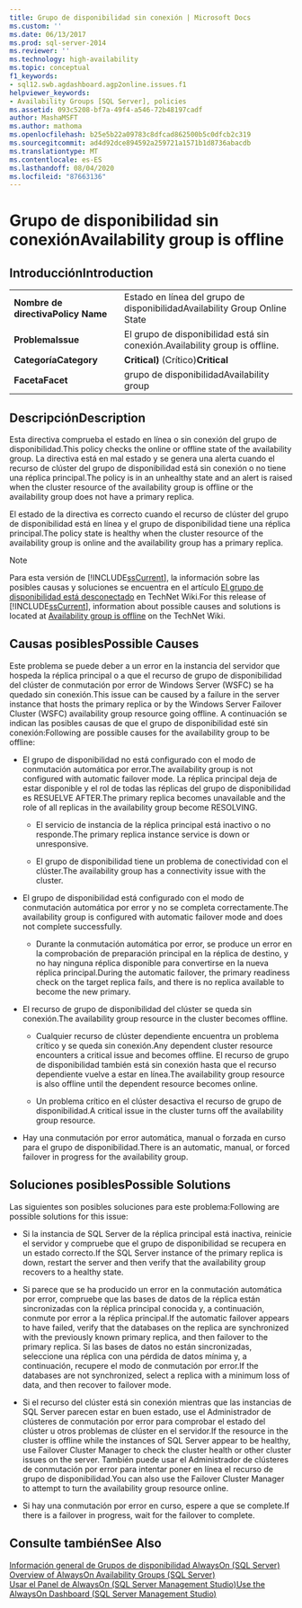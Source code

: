 ```yaml
---
title: Grupo de disponibilidad sin conexión | Microsoft Docs
ms.custom: ''
ms.date: 06/13/2017
ms.prod: sql-server-2014
ms.reviewer: ''
ms.technology: high-availability
ms.topic: conceptual
f1_keywords:
- sql12.swb.agdashboard.agp2online.issues.f1
helpviewer_keywords:
- Availability Groups [SQL Server], policies
ms.assetid: 093c5208-bf7a-49f4-a546-72b48197cadf
author: MashaMSFT
ms.author: mathoma
ms.openlocfilehash: b25e5b22a09783c8dfcad862500b5c0dfcb2c319
ms.sourcegitcommit: ad4d92dce894592a259721a1571b1d8736abacdb
ms.translationtype: MT
ms.contentlocale: es-ES
ms.lasthandoff: 08/04/2020
ms.locfileid: "87663136"
---
```

# <a name="availability-group-is-offline"></a><span data-ttu-id="dc78d-102">Grupo de disponibilidad sin conexión</span><span class="sxs-lookup"><span data-stu-id="dc78d-102">Availability group is offline</span></span>
    
## <a name="introduction"></a><span data-ttu-id="dc78d-103">Introducción</span><span class="sxs-lookup"><span data-stu-id="dc78d-103">Introduction</span></span>  
  
|||  
|-|-|  
|<span data-ttu-id="dc78d-104">**Nombre de directiva**</span><span class="sxs-lookup"><span data-stu-id="dc78d-104">**Policy Name**</span></span>|<span data-ttu-id="dc78d-105">Estado en línea del grupo de disponibilidad</span><span class="sxs-lookup"><span data-stu-id="dc78d-105">Availability Group Online State</span></span>|  
|<span data-ttu-id="dc78d-106">**Problema**</span><span class="sxs-lookup"><span data-stu-id="dc78d-106">**Issue**</span></span>|<span data-ttu-id="dc78d-107">El grupo de disponibilidad está sin conexión.</span><span class="sxs-lookup"><span data-stu-id="dc78d-107">Availability group is offline.</span></span>|  
|<span data-ttu-id="dc78d-108">**Categoría**</span><span class="sxs-lookup"><span data-stu-id="dc78d-108">**Category**</span></span>|<span data-ttu-id="dc78d-109">**Critical)** (Crítico)</span><span class="sxs-lookup"><span data-stu-id="dc78d-109">**Critical**</span></span>|  
|<span data-ttu-id="dc78d-110">**Faceta**</span><span class="sxs-lookup"><span data-stu-id="dc78d-110">**Facet**</span></span>|<span data-ttu-id="dc78d-111">grupo de disponibilidad</span><span class="sxs-lookup"><span data-stu-id="dc78d-111">Availability group</span></span>|  
  
## <a name="description"></a><span data-ttu-id="dc78d-112">Descripción</span><span class="sxs-lookup"><span data-stu-id="dc78d-112">Description</span></span>  
 <span data-ttu-id="dc78d-113">Esta directiva comprueba el estado en línea o sin conexión del grupo de disponibilidad.</span><span class="sxs-lookup"><span data-stu-id="dc78d-113">This policy checks the online or offline state of the availability group.</span></span> <span data-ttu-id="dc78d-114">La directiva está en mal estado y se genera una alerta cuando el recurso de clúster del grupo de disponibilidad está sin conexión o no tiene una réplica principal.</span><span class="sxs-lookup"><span data-stu-id="dc78d-114">The policy is in an unhealthy state and an alert is raised when the cluster resource of the availability group is offline or the availability group does not have a primary replica.</span></span>  
  
 <span data-ttu-id="dc78d-115">El estado de la directiva es correcto cuando el recurso de clúster del grupo de disponibilidad está en línea y el grupo de disponibilidad tiene una réplica principal.</span><span class="sxs-lookup"><span data-stu-id="dc78d-115">The policy state is healthy when the cluster resource of the availability group is online and the availability group has a primary replica.</span></span>  
  
> [!NOTE]  
>  <span data-ttu-id="dc78d-116"> Para esta versión de [!INCLUDE[ssCurrent](../../../includes/sscurrent-md.md)], la información sobre las posibles causas y soluciones se encuentra en el artículo [El grupo de disponibilidad está desconectado](https://go.microsoft.com/fwlink/p/?LinkId=220850) en TechNet Wiki.</span><span class="sxs-lookup"><span data-stu-id="dc78d-116">For this release of [!INCLUDE[ssCurrent](../../../includes/sscurrent-md.md)], information about possible causes and solutions is located at [Availability group is offline](https://go.microsoft.com/fwlink/p/?LinkId=220850) on the TechNet Wiki.</span></span>  
  
## <a name="possible-causes"></a><span data-ttu-id="dc78d-117">Causas posibles</span><span class="sxs-lookup"><span data-stu-id="dc78d-117">Possible Causes</span></span>  
 <span data-ttu-id="dc78d-118">Este problema se puede deber a un error en la instancia del servidor que hospeda la réplica principal o a que el recurso de grupo de disponibilidad del clúster de conmutación por error de Windows Server (WSFC) se ha quedado sin conexión.</span><span class="sxs-lookup"><span data-stu-id="dc78d-118">This issue can be caused by a failure in the server instance that hosts the primary replica or by the Windows Server Failover Cluster (WSFC) availability group resource going offline.</span></span> <span data-ttu-id="dc78d-119">A continuación se indican las posibles causas de que el grupo de disponibilidad esté sin conexión:</span><span class="sxs-lookup"><span data-stu-id="dc78d-119">Following are possible causes for the availability group to be offline:</span></span>  
  
-   <span data-ttu-id="dc78d-120">El grupo de disponibilidad no está configurado con el modo de conmutación automática por error.</span><span class="sxs-lookup"><span data-stu-id="dc78d-120">The availability group is not configured with automatic failover mode.</span></span> <span data-ttu-id="dc78d-121">La réplica principal deja de estar disponible y el rol de todas las réplicas del grupo de disponibilidad es RESUELVE AFTER.</span><span class="sxs-lookup"><span data-stu-id="dc78d-121">The primary replica becomes unavailable and the role of all replicas in the availability group become RESOLVING.</span></span>  
  
    -   <span data-ttu-id="dc78d-122">El servicio de instancia de la réplica principal está inactivo o no responde.</span><span class="sxs-lookup"><span data-stu-id="dc78d-122">The primary replica instance service is down or unresponsive.</span></span>  
  
    -   <span data-ttu-id="dc78d-123">El grupo de disponibilidad tiene un problema de conectividad con el clúster.</span><span class="sxs-lookup"><span data-stu-id="dc78d-123">The availability group has a connectivity issue with the cluster.</span></span>  
  
-   <span data-ttu-id="dc78d-124">El grupo de disponibilidad está configurado con el modo de conmutación automática por error y no se completa correctamente.</span><span class="sxs-lookup"><span data-stu-id="dc78d-124">The availability group is configured with automatic failover mode and does not complete successfully.</span></span>  
  
    -   <span data-ttu-id="dc78d-125">Durante la conmutación automática por error, se produce un error en la comprobación de preparación principal en la réplica de destino, y no hay ninguna réplica disponible para convertirse en la nueva réplica principal.</span><span class="sxs-lookup"><span data-stu-id="dc78d-125">During the automatic failover, the primary readiness check on the target replica fails, and there is no replica available to become the new primary.</span></span>  
  
-   <span data-ttu-id="dc78d-126">El recurso de grupo de disponibilidad del clúster se queda sin conexión.</span><span class="sxs-lookup"><span data-stu-id="dc78d-126">The availability group resource in the cluster becomes offline.</span></span>  
  
    -   <span data-ttu-id="dc78d-127">Cualquier recurso de clúster dependiente encuentra un problema crítico y se queda sin conexión.</span><span class="sxs-lookup"><span data-stu-id="dc78d-127">Any dependent cluster resource encounters a critical issue and becomes offline.</span></span> <span data-ttu-id="dc78d-128">El recurso de grupo de disponibilidad también está sin conexión hasta que el recurso dependiente vuelve a estar en línea.</span><span class="sxs-lookup"><span data-stu-id="dc78d-128">The availability group resource is also offline until the dependent resource becomes online.</span></span>  
  
    -   <span data-ttu-id="dc78d-129">Un problema crítico en el clúster desactiva el recurso de grupo de disponibilidad.</span><span class="sxs-lookup"><span data-stu-id="dc78d-129">A critical issue in the cluster turns off the availability group resource.</span></span>  
  
-   <span data-ttu-id="dc78d-130">Hay una conmutación por error automática, manual o forzada en curso para el grupo de disponibilidad.</span><span class="sxs-lookup"><span data-stu-id="dc78d-130">There is an automatic, manual, or forced failover in progress for the availability group.</span></span>  
  
## <a name="possible-solutions"></a><span data-ttu-id="dc78d-131">Soluciones posibles</span><span class="sxs-lookup"><span data-stu-id="dc78d-131">Possible Solutions</span></span>  
 <span data-ttu-id="dc78d-132">Las siguientes son posibles soluciones para este problema:</span><span class="sxs-lookup"><span data-stu-id="dc78d-132">Following are possible solutions for this issue:</span></span>  
  
-   <span data-ttu-id="dc78d-133">Si la instancia de SQL Server de la réplica principal está inactiva, reinicie el servidor y compruebe que el grupo de disponibilidad se recupera en un estado correcto.</span><span class="sxs-lookup"><span data-stu-id="dc78d-133">If the SQL Server instance of the primary replica is down, restart the server and then verify that the availability group recovers to a healthy state.</span></span>  
  
-   <span data-ttu-id="dc78d-134">Si parece que se ha producido un error en la conmutación automática por error, compruebe que las bases de datos de la réplica están sincronizadas con la réplica principal conocida y, a continuación, conmute por error a la réplica principal.</span><span class="sxs-lookup"><span data-stu-id="dc78d-134">If the automatic failover appears to have failed, verify that the databases on the replica are synchronized with the previously known primary replica, and then failover to the primary replica.</span></span> <span data-ttu-id="dc78d-135">Si las bases de datos no están sincronizadas, seleccione una réplica con una pérdida de datos mínima y, a continuación, recupere el modo de conmutación por error.</span><span class="sxs-lookup"><span data-stu-id="dc78d-135">If the databases are not synchronized, select a replica with a minimum loss of data, and then recover to failover mode.</span></span>  
  
-   <span data-ttu-id="dc78d-136">Si el recurso del clúster está sin conexión mientras que las instancias de SQL Server parecen estar en buen estado, use el Administrador de clústeres de conmutación por error para comprobar el estado del clúster u otros problemas de clúster en el servidor.</span><span class="sxs-lookup"><span data-stu-id="dc78d-136">If the resource in the cluster is offline while the instances of SQL Server appear to be healthy, use Failover Cluster Manager to check the cluster health or other cluster issues on the server.</span></span> <span data-ttu-id="dc78d-137">También puede usar el Administrador de clústeres de conmutación por error para intentar poner en línea el recurso de grupo de disponibilidad.</span><span class="sxs-lookup"><span data-stu-id="dc78d-137">You can also use the Failover Cluster Manager to attempt to turn the availability group resource online.</span></span>  
  
-   <span data-ttu-id="dc78d-138">Si hay una conmutación por error en curso, espere a que se complete.</span><span class="sxs-lookup"><span data-stu-id="dc78d-138">If there is a failover in progress, wait for the failover to complete.</span></span>  
  
## <a name="see-also"></a><span data-ttu-id="dc78d-139">Consulte también</span><span class="sxs-lookup"><span data-stu-id="dc78d-139">See Also</span></span>  
 <span data-ttu-id="dc78d-140">[Información general de Grupos de disponibilidad AlwaysOn &#40;SQL Server&#41;](overview-of-always-on-availability-groups-sql-server.md) </span><span class="sxs-lookup"><span data-stu-id="dc78d-140">[Overview of AlwaysOn Availability Groups &#40;SQL Server&#41;](overview-of-always-on-availability-groups-sql-server.md) </span></span>  
 [<span data-ttu-id="dc78d-141">Usar el Panel de AlwaysOn &#40;SQL Server Management Studio&#41;</span><span class="sxs-lookup"><span data-stu-id="dc78d-141">Use the AlwaysOn Dashboard &#40;SQL Server Management Studio&#41;</span></span>](use-the-always-on-dashboard-sql-server-management-studio.md)  
  
  
